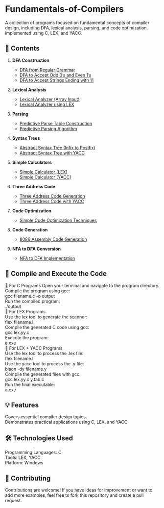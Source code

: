 # Fundamentals-of-Compilers
A collection of programs focused on fundamental concepts of compiler design, including DFA, lexical analysis, parsing, and code optimization, implemented using C, LEX, and YACC.

## 📜 **Contents**

1. **DFA Construction**
   - [DFA from Regular Grammar](DFA/DFA_From_Regular_Grammar.c)
   - [DFA to Accept Odd 0’s and Even 1’s](DFA/DFA_Odd0s_Even1s.l)
   - [DFA to Accept Strings Ending with 11](DFA/DFA_Ending_11.l)

2. **Lexical Analysis**
   - [Lexical Analyzer (Array Input)](LexicalAnalyzers/LexicalAnalyzer_Array.c)
   - [Lexical Analyzer using LEX](LexicalAnalyzers/LexicalAnalyzer_LEX.l)

3. **Parsing**
   - [Predictive Parse Table Construction](Parsers/Predictive_Parse_Table.c)
   - [Predictive Parsing Algorithm](Parsers/Predictive_Parsing.c)

4. **Syntax Trees**
   - [Abstract Syntax Tree (Infix to Postfix)](SyntaxTrees/AST_Infix_To_Postfix.l)
   - [Abstract Syntax Tree with YACC](SyntaxTrees/AST_Infix_To_Postfix.y)

5. **Simple Calculators**
   - [Simple Calculator (LEX)](SimpleCalculators/Simple_Calculator.l)
   - [Simple Calculator (YACC)](SimpleCalculators/Simple_Calculator.y)

6. **Three Address Code**
   - [Three Address Code Generation](ThreeAddressCode/Three_Address_Code.l)
   - [Three Address Code with YACC](ThreeAddressCode/Three_Address_Code.y)

7. **Code Optimization**
   - [Simple Code Optimization Techniques](CodeOptimization/Code_Optimization.c)

8. **Code Generation**
   - [8086 Assembly Code Generation](CodeGeneration/BackEnd_8086.c)

9. **NFA to DFA Conversion**
   - [NFA to DFA Implementation](NFA_To_DFA/NFA_To_DFA.c)

## 🚀 **Compile and Execute the Code**
   🔹 For C Programs
    Open your terminal and navigate to the program directory.<br>
    Compile the program using gcc:<br>
      gcc filename.c -o output<br>
    Run the compiled program:<br>
      ./output<br>
  🔹 For LEX Programs<br>
   Use the lex tool to generate the scanner:<br>
      flex filename.l<br>
   Compile the generated C code using gcc:<br>
      gcc lex.yy.c<br>
   Execute the program:<br>
      a.exe<br>
  🔹 For LEX + YACC Programs<br>
   Use the lex tool to process the .lex file:<br>
      flex filename.l<br>
   Use the yacc tool to process the .y file:<br>
      bison -dy filename.y<br>
   Compile the generated files with gcc:<br>
      gcc lex.yy.c y.tab.c<br>
   Run the final executable:<br>
      a.exe<br>

## 💡 **Features**
Covers essential compiler design topics.<br>
Demonstrates practical applications using C, LEX, and YACC.

## 🛠️ **Technologies Used**
Programming Languages: C<br>
Tools: LEX, YACC<br>
Platform: Windows<br>

## 🤝 **Contributing**
Contributions are welcome! If you have ideas for improvement or want to add more examples, feel free to fork this repository and create a pull request.
